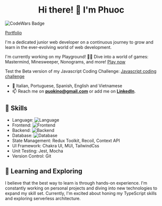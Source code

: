 <h1 align="center">Hi there! 👋 I'm Phuoc</h1>

![CodeWars Badge](https://www.codewars.com/users/puokl/badges/small)

<a href="https://www.puok.de/" target="_blank" rel="noopener noreferrer">Portfolio</a>


I'm a dedicated junior web developer on a continuous journey to grow and learn in the ever-evolving world of web development.

I'm currently working on my Playground! 🧠💡 Dive into a world of games: Mastermind, Minesweeper, Nonograms, and more! <a href="https://mastermind-topaz.vercel.app/" target="_blank" rel="noopener noreferrer">Play now</a>

Test the Beta version of my Javascript Coding Challenge: <a href="https://code-challenge-react-nine.vercel.app/" target="_blank" rel="noopener noreferrer">Javascript coding challenge</a>

- 💬 Italian, Portuguese, Spanish, English and Vietnamese
- 📫 Reach me on **puokino@gmail.com** or add me on **[LinkedIn](https://www.linkedin.com/in/phuoc-l-56b894116/)**.

## 🚀 Skills

- Language:  ![Language](https://skillicons.dev/icons?i=ts,js,java,python)
- Frontend: ![Frontend](https://skillicons.dev/icons?i=react,next,html,css)
- Backend: ![Backend](https://skillicons.dev/icons?i=nodejs,express,spring,flask,graphql,firebase)
- Database: ![Database](https://skillicons.dev/icons?i=mongo,postgres)
- State Management: Redux Toolkit, Recoil, Context API 
- UI Framework: Chakra UI, MUI, TailwindCss
- Unit Testing: Jest, Mocha
- Version Control: Git


## 🌱 Learning and Exploring

I believe that the best way to learn is through hands-on experience. I'm constantly working on personal projects and diving into new technologies to expand my skill set. Currently, I'm excited about honing my TypeScript skills and exploring serverless architecture.
<!--
## 🛠️ Projects

- [Cringe Game](https://cringe-game.netlify.app/): A modern twist on the classic Pacman experience. Built using HTML, CSS, and JavaScript OOP, this project brings the excitement of arcade gaming to your browser. Navigate intricate mazes, collect points, and outsmart enemies in this nostalgic adventure.
- [ShareYourBook](https://share-your-book.vercel.app/): Connect with fellow book enthusiasts on this social media platform built with Next.js, Chakra UI, TypeScript, and Firebase. Share your favorite reads, post comments, and engage in literary discussions in a user-friendly interface.
- [Bookmrkt](https://bookmrkt.vercel.app): Explore the Second-Hand Book Marketplace, a web application crafted using the MERN stack with TypeScript. Cookies for session management, Zod for validation, Redux Toolkit for state managament. Publish your book, chat with who is interested in it.
- [Fruit Inspection project](https://fruit-project.vercel.app/): Collaborating with a data analyst student, we developed a user-friendly software solution for import/export companies dealing with fresh produce. This project represents a functional MVP and serves as the foundation for a more comprehensive solution. The software is built on technologies including PostgreSQL, Node.js, Express.js, React.js, TypeScript and Tableau.


Looking forward to making the web a better place, one line of code at a time! 😄-->
